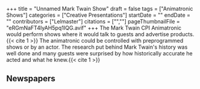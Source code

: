 +++
title = "Unnamed Mark Twain Show"
draft = false
tags = ["Animatronic Shows"]
categories = ["Creative Presentations"]
startDate = ""
endDate = ""
contributors = ["Lelmaster"]
citations = ["",""]
pageThumbnailFile = "eRGmNaFT4IyAH5pq1IQG.avif"
+++
The Mark Twain CPI Animatronic would perform shows where it would talk to guests and advertise products.{{< cite 1 >}} The animatronic could be controlled with preprogrammed shows or by an actor. The research put behind Mark Twain's history was well done and many guests were surprised by how historically accurate he acted and what he knew.{{< cite 1 >}}

## Newspapers
